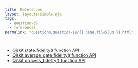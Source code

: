 ```yaml
---
title: References
layout: layouts/simple.njk
tags:
  - question-19
  - references
permalink: "questions/question-19/{{ page.fileSlug }}.html"

---
```



* [Qiskit state_fidelity() function API](https://qiskit.org/documentation/stubs/qiskit.quantum_info.state_fidelity.html)
* [Qiskit average_gate_fidelity() function API](https://qiskit.org/documentation/stubs/qiskit.quantum_info.average_gate_fidelity.html)
* [Qiskit process_fidelity() function API](https://qiskit.org/documentation/stubs/qiskit.quantum_info.average_gate_fidelity.html)
